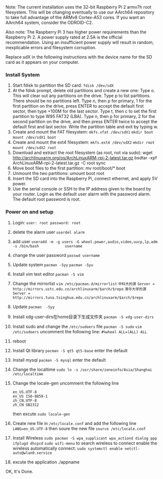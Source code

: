 Note: The current installation uses the 32-bit Raspberry Pi 2 armv7h root filesystem. This will be changing eventually to use our AArch64 repository to take full advantage of the ARMv8 Cortex-A53 cores. If you want an AArch64 system, consider the ODROID-C2.

Also note: The Raspberry Pi 3 has higher power requirements than the Raspberry Pi 2. A power supply rated at 2.5A is the official recommendation. Using an insufficient power supply will result in random, inexplicable errors and filesystem corruption.

Replace sdX in the following instructions with the device name for the SD card as it appears on your computer.
### Install System

1. Start fdisk to partition the SD card:
	`fdisk /dev/sdX`
2. At the fdisk prompt, delete old partitions and create a new one:
    Type o. This will clear out any partitions on the drive.
    Type p to list partitions. There should be no partitions left.
    Type n, then p for primary, 1 for the first partition on the drive, press ENTER to accept the default first sector, then type +100M for the last sector.
    Type t, then c to set the first partition to type W95 FAT32 (LBA).
    Type n, then p for primary, 2 for the second partition on the drive, and then press ENTER twice to accept the default first and last sector.
    Write the partition table and exit by typing w.
3. Create and mount the FAT filesystem:
    `mkfs.vfat /dev/sdX1`
    `mkdir boot`
    `mount /dev/sdX1 boot`
4. Create and mount the ext4 filesystem:
    `mkfs.ext4 /dev/sdX2`
    `mkdir root`
    `mount /dev/sdX2 root`
5. Download and extract the root filesystem (as root, not via sudo):
    wget http://archlinuxarm.org/os/ArchLinuxARM-rpi-2-latest.tar.gz
    bsdtar -xpf ArchLinuxARM-rpi-2-latest.tar.gz -C root
    sync
6. Move boot files to the first partition:
	mv root/boot/* boot
7. Unmount the two partitions:
	umount boot root 
8. Insert the SD card into the Raspberry Pi, connect ethernet, and apply 5V power.
9. Use the serial console or SSH to the IP address given to the board by your router.
Login as the default user alarm with the password alarm.
The default root password is root.

### Power on and setup
1. Login:
	`user: root password: root`
2. delete the alarm user
	`userdel alarm`
3. add user
	`useradd -m -g users -G wheel.power,audio,video,uucp,lp,adm -s /bin/bash 			username`
4. change the user password
	`passwd username`
5. Update system
	`pacman -Syy`
    `pacman -Syu`
6. Install vim text editor
	`pacman -S vim`
7. Change the mirrorlist
	`vim /etc/pacman.d/mirrorlist`
    `中科大的源`
    `Server = http://mirrors.ustc.edu.cn/archlinuxarm/$arch/$repo`
    `清华大学的源`
    `Server = http://mirrors.tuna.tsinghua.edu.cn/archlinuxarm/$arch/$repo`
8. Update
	`pacman  -Syy`
9. Install xdg-user-dirs在home目录下生成文件夹
	`pacman -S xdg-user-dirs`
10. Install sudo and change the `/etc/sudoers` file
	`pacman -S sudo`
    `vim /etc/sudoers`
    uncomment the following line:
    `#%wheel ALL=(ALL) ALL`
11. reboot
12. Install Qt library
	`pacman -S qt5 qt5-base` enter the default
13. Install mysql
	`pacman -S mysql` enter the default
14. Change the localtime 
	`sudo ln -s /usr/share/zoneinfo/Asia/Shanghai /etc/localtime`
15. Change the locale-gen
	uncomment the following line
    ```
    en_US.UTF-8
    en_US ISO-8859-1
    zh_CN.UTF-8
    zh_CN GB2312
    ```
    then excute `sudo locale-gen`
16. Create new file in `/etc/locale.conf` and add the following line
	`LANG=en_US.UTF-8`
    then soure the new file
    `source /etc/locale.conf`
17.	Install Wireless 
	`sudo pacman -S wpa_supplicant wpa_actiond dialog ppp ifplugd dhcpcd`
    `sudo wifi-menu` to search wireless to connect
    enable the wireless automatically connect:
    `sudo systemctl enable netctl-auto@wlan0.service`

18. excute the application ./appname

OK, It's Done.